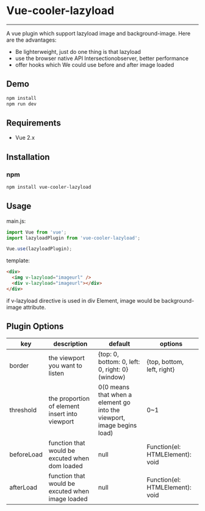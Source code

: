 # Vue-cooler-lazyload
- - -
A vue plugin which support lazyload image and background-image. Here are the advantages:
- Be lighterweight, just do one thing is that lazyload
- use the browser native API Intersectionobserver, better performance
- offer hooks which We could use before and after image loaded

## Demo
```bash
npm install
npm run dev
```

## Requirements
- Vue 2.x


## Installation
### npm
```bash
npm install vue-cooler-lazyload
```


## Usage
main.js:
```javascript
import Vue from 'vue';
import lazyloadPlugin from 'vue-cooler-lazyload';

Vue.use(lazyloadPlugin);
```

template:
```html
<div>
  <img v-lazyload="imageurl" />
  <div v-lazyload="imageurl"></div>
</div>
```
if v-lazyload directive is used in div Element, image would be background-image attribute.


## Plugin Options
|key|description|default|options|
|---|-----------|-------|-------|
|border|the viewport you want to listen|{top: 0, bottom: 0, left: 0, right: 0}(window)|{top, bottom, left, right}|
|threshold|the proportion of element insert into viewport|0(0 means that when a element go into the viewport, image begins load)|0~1|
|beforeLoad|function that would be excuted when dom loaded|null|Function(el: HTMLElement): void|
|afterLoad|function that would be excuted when image loaded|null|Function(el: HTMLElement): void|

